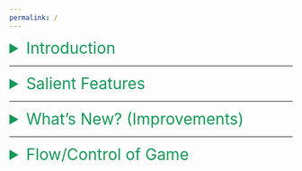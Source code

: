 ```yaml
---
permalink: /
---
```


<details>
  <summary style="color:#159957;font-size:2em;">Introduction</summary>
  <p>This project is based on the idea of an offline store management application which will handle shopping items in terms of categories. Our project has two main modules (i.e. Retailer & Customer), in which we have provided unique functionalities. We’ve also prioritized the application in terms of a GUI environment (by providing 2 diff. menu outlooks) so that it ensures a good interaction between the retailer/customer and the application with complete checkout process.<br><br>Hence, catering all the requirements of both Retailer & customer with an ensured smooth experience.</p>
</details>

---

<details>
  <summary style="color:#159957;font-size:2em;">Salient Features</summary>
  <br>
  <ul>
    <li>Our project has Maximum abstraction so that the customer's data cannot be stolen/updated from app nor from its Files.</li>
    <li>We also ensured that all sensitive data is encrypted so that no info could be stole from files.</li>
    <li>The Code is in generalized format utilizing all C++ templates techniques, & variadic template function & Parameter pack (i.e., C++11 features).</li>
    <li>Our Project is capable of generating new Categories (i.e. Classes)
    At run-time, with up to 30 attributes.</li>
    <li>Our Application is portable, as it doesn’t require manual recompilation for generating new classes.
</li>
    <li>All Input data errors are validated using the generic function & its overloaded versions.</li>
    <li>Our application is also memory efficient (i.e. vector class approach used for Items Pointer Array).</li>
  </ul>
</details>
 
---

<details>
  <summary style="color:#159957;font-size:2em;">What’s New? (Improvements)</summary>
  <br>
  <ul>
    <li>Three new & different Game Modes.<br>(i.e. Total: classic, modern, time knockdown, turn knockdown)</li>
    <li>Separate Dice-Menu with four different settings.<br>(i.e. auto/manual, single/double dice)</li>
    <li>Win-Menu will now show turns & positions of both players, along with total time taken in each match.</li>
    <li>To reduce the code size & improve efficiency for locating ‘Cursor-Pointer’ on board, a complex equation is used.</li>
    <li>Hidden Settings for Filing & some In-game functions.<br>(i.e. Delete Specific Slot, Erase All Data, Rename Files, ON/OFF Sounds)</li>
    <li>Flexible Menu for load game function, displaying all saved games along with their respective game modes. Also, you can select any saved Game in the Menu (without scrolling up/down) by simply typing the index number in a dialogue box.<br>(i.e. To enable the dialogue box, press Ctrl+w)</li>
    <li>Save Game Menu can now show the Available Slots.</li>
    <li>Calculated Time will now be displayed in Standard Format.</li>
  </ul>
</details>

---

<details>
  <summary style="color:#159957;font-size:2em;">Flow/Control of Game</summary>
  <br>
  <img src="https://user-images.githubusercontent.com/66676402/88355997-dbc6c900-cd7f-11ea-89f4-51bfe29051db.png" />
</details>
